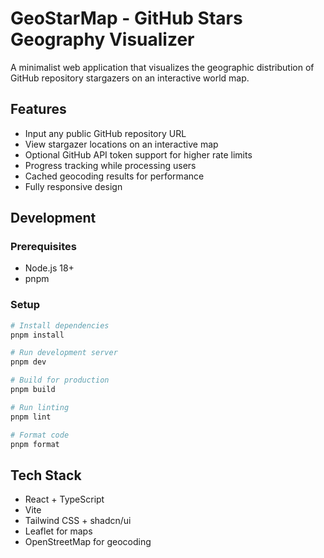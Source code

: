 # GeoStarMap - GitHub Stars Geography Visualizer

A minimalist web application that visualizes the geographic distribution of GitHub repository stargazers on an interactive world map.

## Features

- Input any public GitHub repository URL
- View stargazer locations on an interactive map
- Optional GitHub API token support for higher rate limits
- Progress tracking while processing users
- Cached geocoding results for performance
- Fully responsive design

## Development

### Prerequisites

- Node.js 18+
- pnpm

### Setup

```bash
# Install dependencies
pnpm install

# Run development server
pnpm dev

# Build for production
pnpm build

# Run linting
pnpm lint

# Format code
pnpm format
```

## Tech Stack

- React + TypeScript
- Vite
- Tailwind CSS + shadcn/ui
- Leaflet for maps
- OpenStreetMap for geocoding
